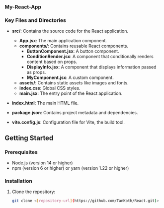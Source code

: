 ### My-React-App
### Key Files and Directories

- **src/**: Contains the source code for the React application.
  - **App.jsx**: The main application component.
  - **components/**: Contains reusable React components.
    - **ButtonComponent.jsx**: A button component.
    - **ConditionRender.jsx**: A component that conditionally renders content based on props.
    - **DisplayInfo.jsx**: A component that displays information passed as props.
    - **MyComponent.jsx**: A custom component.
  - **assets/**: Contains static assets like images and fonts.
  - **index.css**: Global CSS styles.
  - **main.jsx**: The entry point of the React application.

- **index.html**: The main HTML file.
- **package.json**: Contains project metadata and dependencies.
- **vite.config.js**: Configuration file for Vite, the build tool.

## Getting Started

### Prerequisites

- Node.js (version 14 or higher)
- npm (version 6 or higher) or yarn (version 1.22 or higher)

### Installation

1. Clone the repository:

   ```sh
   git clone <[repository-url](https://github.com/TanKoth/React.git)>
